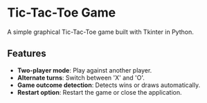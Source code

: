 # Tic-Tac-Toe Game

A simple graphical Tic-Tac-Toe game built with Tkinter in Python.

## Features

- **Two-player mode**: Play against another player.
- **Alternate turns**: Switch between 'X' and 'O'.
- **Game outcome detection**: Detects wins or draws automatically.
- **Restart option**: Restart the game or close the application.
